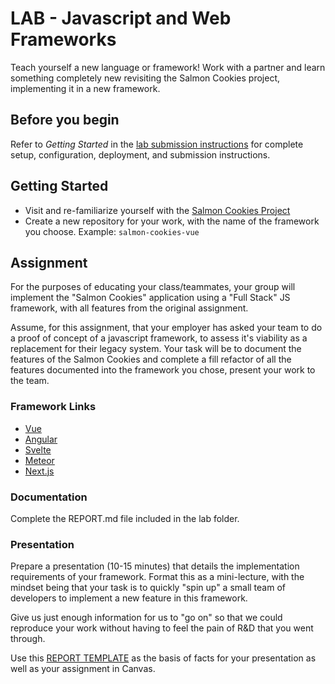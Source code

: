 # LAB - Javascript and Web Frameworks

Teach yourself a new language or framework! Work with a partner and learn something completely new revisiting the Salmon Cookies project, implementing it in a new framework.

## Before you begin

Refer to *Getting Started*  in the [lab submission instructions](../../../reference/submission-instructions/labs/README.md) for complete setup, configuration, deployment, and submission instructions.

## Getting Started

- Visit and re-familiarize yourself with the [Salmon Cookies Project](https://codefellows.github.io/code-201-guide/curriculum/class-09/lab/)
- Create a new repository for your work, with the name of the framework you choose. Example: `salmon-cookies-vue`

## Assignment

For the purposes of educating your class/teammates, your group will implement the "Salmon Cookies" application using a "Full Stack" JS framework, with all features from the original assignment.

Assume, for this assignment, that your employer has asked your team to do a proof of concept of a javascript framework, to assess it's viability as a replacement for their legacy system. Your task will be to document the features of the Salmon Cookies and complete a fill refactor of all the features documented into the framework you chose, present your work to the team.

### Framework Links

- [Vue](https://vuejs.org/)
- [Angular](https://angular.io/)
- [Svelte](https://svelte.dev/)
- [Meteor](https://www.meteor.com/)
- [Next.js](https://nextjs.org/)

### Documentation

Complete the REPORT.md file included in the lab folder.

### Presentation

Prepare a presentation (10-15 minutes) that details the implementation requirements of your framework. Format this as a mini-lecture, with the mindset being that your task is to quickly "spin up" a small team of developers to implement a new feature in this framework.

Give us just enough information for us to "go on" so that we could reproduce your work without having to feel the pain of R&D that you went through.

Use this [REPORT TEMPLATE](./REPORT.md) as the basis of facts for your presentation as well as your assignment in Canvas.
